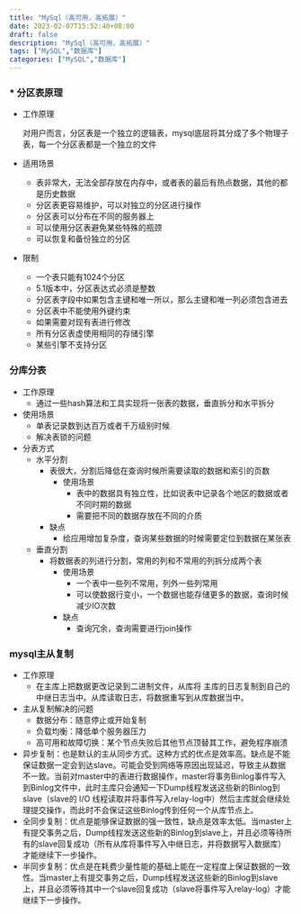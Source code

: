 ```yaml
---
title: "MySql（高可用，高拓展）"
date: 2023-02-07T15:52:40+08:00
draft: false
description: "MySql（高可用，高拓展）"
tags: ["MySQL","数据库"]
categories: ["MySQL","数据库"]
---
```


### * 分区表原理

* 工作原理

  对用户而言，分区表是一个独立的逻辑表，mysql底层将其分成了多个物理子表，每一个分区表都是一个独立的文件
* 适用场景

  * 表非常大，无法全部存放在内存中，或者表的最后有热点数据，其他的都是历史数据
  * 分区表更容易维护，可以对独立的分区进行操作
  * 分区表可以分布在不同的服务器上
  * 可以使用分区表避免某些特殊的瓶颈
  * 可以恢复和备份独立的分区
* 限制

  * 一个表只能有1024个分区
  * 5.1版本中，分区表达式必须是整数
  * 分区表字段中如果包含主键和唯一所以，那么主键和唯一列必须包含进去
  * 分区表中不能使用外键约束
  * 如果需要对现有表进行修改
  * 所有分区表虚使用相同的存储引擎
  * 某些引擎不支持分区

### 分库分表

* 工作原理
  * 通过一些hash算法和工具实现将一张表的数据，垂直拆分和水平拆分
* 使用场景
  * 单表记录数到达百万或者千万级别时候
  * 解决表锁的问题
* 分表方式
  * 水平分割
    * 表很大，分割后降低在查询时候所需要读取的数据和索引的页数
      * 使用场景
        * 表中的数据具有独立性，比如说表中记录各个地区的数据或者不同时期的数据
        * 需要把不同的数据存放在不同的介质
    * 缺点
      * 给应用增加复杂度，查询某些数据的时候需要定位到数据在某张表
  * 垂直分割
    * 将数据表的列进行分割，常用的列和不常用的列拆分成两个表
      * 使用场景
        * 一个表中一些列不常用，列外一些列常用
        * 可以使数据行变小，一个数据也能存储更多的数据，查询时候减少IO次数
      * 缺点
        * 查询冗余，查询需要进行join操作

### mysql主从复制

* 工作原理
  * 在主库上把数据更改记录到二进制文件，从库将 主库的日志复制到自己的中继日志当中。从库读取日志，将数据重写到从库数据当中。
* 主从复制解决的问题
  * 数据分布：随意停止或开始复制
  * 负载均衡：降低单个服务器压力
  * 高可用和故障切换：某个节点失败后其他节点顶替其工作，避免程序崩溃
* 异步复制：也是默认的主从同步方式。这种方式的优点是效率高。缺点是不能保证数据一定会到达slave。可能会受到网络等原因出现延迟，导致主从数据不一致。当前对master中的表进行数据操作，master将事务Binlog事件写入到Binlog文件中，此时主库只会通知一下Dump线程发送这些新的Binlog到slave（slave的 I/O 线程读取并将事件写入relay-log中）然后主库就会继续处理提交操作，而此时不会保证这些Binlog传到任何一个从库节点上。
* 全同步复制：优点是能够保证数据的强一致性，缺点是效率太低。当master上有提交事务之后，Dump线程发送这些新的Binlog到slave上，并且必须等待所有的slave回复成功（所有从库将事件写入中继日志，并将数据写入数据库）才能继续下一步操作。
* 半同步复制：优点是在耗费少量性能的基础上能在一定程度上保证数据的一致性。当master上有提交事务之后，Dump线程发送这些新的Binlog到slave上，并且必须等待其中一个slave回复成功（slave将事件写入relay-log）才能继续下一步操作。
